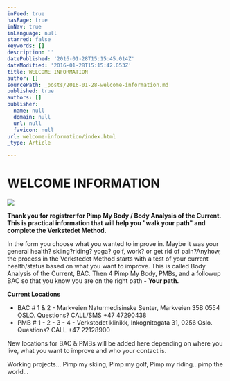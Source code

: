 ```yaml
---
inFeed: true
hasPage: true
inNav: true
inLanguage: null
starred: false
keywords: []
description: ''
datePublished: '2016-01-28T15:15:45.014Z'
dateModified: '2016-01-28T15:15:42.053Z'
title: WELCOME INFORMATION
author: []
sourcePath: _posts/2016-01-28-welcome-information.md
published: true
authors: []
publisher:
  name: null
  domain: null
  url: null
  favicon: null
url: welcome-information/index.html
_type: Article

---
```

# WELCOME INFORMATION
![](https://the-grid-user-content.s3-us-west-2.amazonaws.com/1b82e998-d4e1-41cf-b1cf-88b3301a5825.jpg)

**Thank you for registrer for Pimp My Body / Body Analysis of the Current. This is practical information that will help you "walk your path" and complete the Verkstedet Method.**

In the form you choose what you wanted to improve in. Maybe it was your general health? skiing?riding? yoga? golf, work? or get rid of pain?Anyhow, the process in the Verkstedet Method starts with a test of your current health/status based on what you want to improve. This is called Body Analysis of the Current, BAC. Then 4 Pimp My Body, PMBs, and a followup BAC so that you know you are on the right path - **Your path.**

**Current Locations**

* BAC \# 1 & 2 - Markveien Naturmedisinske Senter, Markveien 35B 0554 OSLO. Questions? CALL/SMS +47 47290438
* PMB \# 1 - 2 - 3 - 4 - Verkstedet klinikk, Inkognitogata 31, 0256 Oslo. Questions? CALL +47 22128900

New locations for BAC & PMBs will be added here depending on where you live, what you want to improve and who your contact is.

Working projects... Pimp my skiing, Pimp my golf, Pimp my riding...pimp the world...